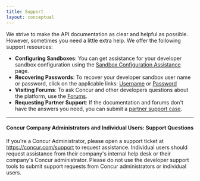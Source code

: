 ```yaml
---
title: Support
layout: conceptual
---
```


We strive to make the API documentation as clear and helpful as possible. However, sometimes you need a little extra help.  We offer the following support resources:

* **Configuring Sandboxes**: You can get assistance for your developer sandbox configuration using the [Sandbox Configuration Assistance][1] page.
* **Recovering Passwords**: To recover your developer sandbox user name or password, click on the applicable links: [Username][4] or [Password][5]
* **Visiting Forums**:  To ask Concur and other developers questions about the platform, use the [Forums][2].
* **Requesting Partner Support**:  If the documentation and forums don't have the answers you need, you can submit a [partner support case][3].

- - -

#### Concur Company Administrators and Individual Users:  Support Questions

If you're a Concur Administrator, please open a support ticket at <https://concur.com/support>  to request assistance.  Individual users should request assistance from their company's internal help desk or their company's Concur administrator.  Please do not use the developer support tools to submit support requests from Concur administrators or individual users.



[1]: https://developer.concur.com/node/533
[2]: https://developer.concur.com/docs-and-resources/forums
[3]: https://na4.salesforce.com/secur/login_portal.jsp?orgId=00D600000007Dq3&portalId=06060000000PrEi
[4]: https://www.concursolutions.com/profile/send_password_hint.asp?txtLoginID=&forgotName=1
[5]: https://www.concursolutions.com/profile/send_password_hint.asp?txtLoginID=&forgotName=0
